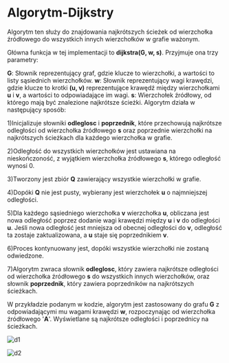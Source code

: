 # Algorytm-Dijkstry
Algorytm ten służy do znajdowania najkrótszych ścieżek od wierzchołka źródłowego do wszystkich innych wierzchołków w grafie ważonym.

Główna funkcja w tej implementacji to **dijkstra(G, w, s)**. Przyjmuje ona trzy parametry:

**G**: Słownik reprezentujący graf, gdzie klucze to wierzchołki, a wartości to listy sąsiednich wierzchołków.
**w**: Słownik reprezentujący wagi krawędzi, gdzie klucze to krotki **(u, v)** reprezentujące krawędź między wierzchołkami **u** i **v**, a wartości to odpowiadające im wagi.
**s**: Wierzchołek źródłowy, od którego mają być znalezione najkrótsze ścieżki.
Algorytm działa w następujący sposób:

1)Inicjalizuje słowniki **odleglosc** i **poprzednik**, które przechowują najkrótsze odległości od wierzchołka źródłowego **s** oraz poprzednie wierzchołki na najkrótszych ścieżkach dla każdego wierzchołka w grafie.

2)Odległość do wszystkich wierzchołków jest ustawiana na nieskończoność, z wyjątkiem wierzchołka źródłowego **s**, którego odległość wynosi 0.

3)Tworzony jest zbiór **Q** zawierający wszystkie wierzchołki w grafie.

4)Dopóki **Q** nie jest pusty, wybierany jest wierzchołek **u** o najmniejszej odległości.

5)Dla każdego sąsiedniego wierzchołka **v** wierzchołka **u**, obliczana jest nowa odległość poprzez dodanie wagi krawędzi między **u** i **v** do odległości **u**. Jeśli nowa odległość jest mniejsza od obecnej odległości do **v**, odległość ta zostaje zaktualizowana, a **u** staje się poprzednikiem **v**.

6)Proces kontynuowany jest, dopóki wszystkie wierzchołki nie zostaną odwiedzone.

7)Algorytm zwraca słownik **odleglosc**, który zawiera najkrótsze odległości od wierzchołka źródłowego **s** do wszystkich innych wierzchołków, oraz słownik **poprzednik**, który zawiera poprzedników na najkrótszych ścieżkach.


W przykładzie podanym w kodzie, algorytm jest zastosowany do grafu **G** z odpowiadającymi mu wagami krawędzi **w**, rozpoczynając od wierzchołka źródłowego '**A**'. Wyświetlane są najkrótsze odległości i poprzednicy na ścieżkach.

![d1](https://github.com/maxyymmm/Algorytm-Dijkstry/assets/120425774/9dc8671b-0950-46aa-9acb-bd5501597e89)

![d2](https://github.com/maxyymmm/Algorytm-Dijkstry/assets/120425774/ed166e74-2076-484a-b56d-f083e49d5958)

